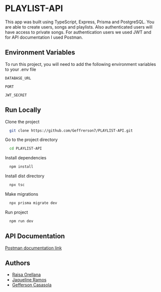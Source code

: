 # PLAYLIST-API

This app was built using TypeScript, Express, Prisma and PostgreSQL. You are able to create users, songs and playlists. Also authenticated users will have access to private songs. For authentication users we used JWT and for API documentation I used Postman.

## Environment Variables

To run this project, you will need to add the following environment variables to your .env file

`DATABASE_URL`

`PORT`

`JWT_SECRET`

## Run Locally

Clone the project

```bash
  git clone https://github.com/Geffrerson7/PLAYLIST-API.git
```

Go to the project directory

```bash
  cd PLAYLIST-API
```

Install dependencies

```bash
  npm install
```

Install dist directory

```bash
  npx tsc
```

Make migrations

```bash
  npx prisma migrate dev
```

Run project

```bash
  npm run dev
```

## API Documentation
[Postman documentation link](https://documenter.getpostman.com/view/24256278/2s93Jxs1uJ) 
## Authors

- [Raisa Orellana](https://github.com/Raisa320)
- [Jaqueline Ramos](https://github.com/JaquelineRocio)
- [Gefferson Casasola](https://github.com/Geffrerson7)
